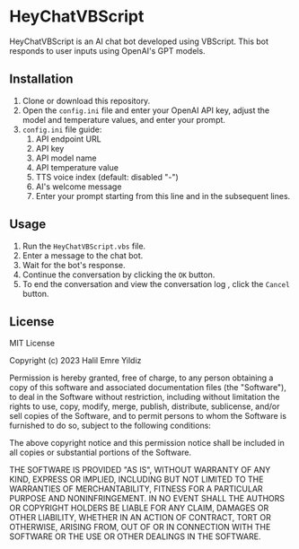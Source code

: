 # HeyChatVBScript

HeyChatVBScript is an AI chat bot developed using VBScript. This bot responds to user inputs using OpenAI's GPT models.

## Installation

1. Clone or download this repository.
2. Open the `config.ini` file and enter your OpenAI API key, adjust the model and temperature values, and enter your prompt.
3. `config.ini` file guide:
    1. API endpoint URL
    2. API key
    3. API model name
    4. API temperature value
    5. TTS voice index (default: disabled "-")
    6. AI's welcome message
    7. Enter your prompt starting from this line and in the subsequent lines.

## Usage

1. Run the `HeyChatVBScript.vbs` file.
2. Enter a message to the chat bot.
3. Wait for the bot's response.
4. Continue the conversation by clicking the `OK` button.
5. To end the conversation and view the conversation log , click the `Cancel` button.

## License

MIT License

Copyright (c) 2023 Halil Emre Yildiz

Permission is hereby granted, free of charge, to any person obtaining a copy
of this software and associated documentation files (the "Software"), to deal
in the Software without restriction, including without limitation the rights
to use, copy, modify, merge, publish, distribute, sublicense, and/or sell
copies of the Software, and to permit persons to whom the Software is
furnished to do so, subject to the following conditions:

The above copyright notice and this permission notice shall be included in all
copies or substantial portions of the Software.

THE SOFTWARE IS PROVIDED "AS IS", WITHOUT WARRANTY OF ANY KIND, EXPRESS OR
IMPLIED, INCLUDING BUT NOT LIMITED TO THE WARRANTIES OF MERCHANTABILITY,
FITNESS FOR A PARTICULAR PURPOSE AND NONINFRINGEMENT. IN NO EVENT SHALL THE
AUTHORS OR COPYRIGHT HOLDERS BE LIABLE FOR ANY CLAIM, DAMAGES OR OTHER
LIABILITY, WHETHER IN AN ACTION OF CONTRACT, TORT OR OTHERWISE, ARISING FROM,
OUT OF OR IN CONNECTION WITH THE SOFTWARE OR THE USE OR OTHER DEALINGS IN THE
SOFTWARE.

